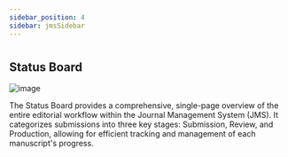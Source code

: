 ```yaml
---
sidebar_position: 4
sidebar: jmsSidebar
---
```


#

## **Status Board**

![image](https://cdn.kryoni.com/kryoni-docs/images/status-board.png)

The Status Board provides a comprehensive, single-page overview of the entire editorial workflow within the Journal Management System (JMS). It categorizes submissions into three key stages: Submission, Review, and Production, allowing for efficient tracking and management of each manuscript's progress.
